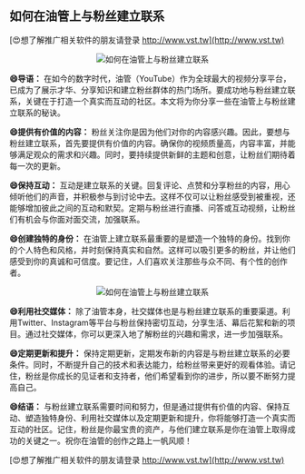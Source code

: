 ## **如何在油管上与粉丝建立联系**

[😍想了解推广相关软件的朋友请登录 http://www.vst.tw](http://www.vst.tw)

 <center><img src="https://vst.tw/MP4/tuiguang/png/6.png" alt="如何在油管上与粉丝建立联系"></center>

**😄导语：**
在如今的数字时代，油管（YouTube）作为全球最大的视频分享平台，已成为了展示才华、分享知识和建立粉丝群体的热门场所。要成功地与粉丝建立联系，关键在于打造一个真实而互动的社区。本文将为你分享一些在油管上与粉丝建立联系的秘诀。

**😄提供有价值的内容：**
粉丝关注你是因为他们对你的内容感兴趣。因此，要想与粉丝建立联系，首先要提供有价值的内容。确保你的视频质量高，内容丰富，并能够满足观众的需求和兴趣。同时，要持续提供新鲜的主题和创意，让粉丝们期待着每一次的更新。

**😄保持互动：**
互动是建立联系的关键。回复评论、点赞和分享粉丝的内容，用心倾听他们的声音，并积极参与到讨论中去。这样不仅可以让粉丝感受到被重视，还能够增加彼此之间的互动和默契。定期与粉丝进行直播、问答或互动视频，让粉丝们有机会与你面对面交流，加强联系。

**😄创建独特的身份：**
在油管上建立联系最重要的是塑造一个独特的身份。找到你的个人特色和风格，并时刻保持真实和自然。这样可以吸引更多的粉丝，并让他们感受到你的真诚和可信度。要记住，人们喜欢关注那些与众不同、有个性的创作者。

 <center><img src="https://vst.tw/MP4/tuiguang/png/4.png" alt="如何在油管上与粉丝建立联系"></center>

**😄利用社交媒体：**
除了油管本身，社交媒体也是与粉丝建立联系的重要渠道。利用Twitter、Instagram等平台与粉丝保持密切互动，分享生活、幕后花絮和新的项目。通过社交媒体，你可以更深入地了解粉丝的兴趣和需求，进一步加强联系。

**😄定期更新和提升：**
保持定期更新，定期发布新的内容是与粉丝建立联系的必要条件。同时，不断提升自己的技术和表达能力，给粉丝带来更好的观看体验。请记住，粉丝是你成长的见证者和支持者，他们希望看到你的进步，所以要不断努力提高自己。

**😄结语：**
与粉丝建立联系需要时间和努力，但是通过提供有价值的内容、保持互动、塑造独特身份、利用社交媒体以及定期更新和提升，你将能够打造一个真实而互动的社区。记住，粉丝是你最宝贵的资产，与他们建立联系是你在油管上取得成功的关键之一。祝你在油管的创作之路上一帆风顺！

[😍想了解推广相关软件的朋友请登录 http://www.vst.tw](http://www.vst.tw)



